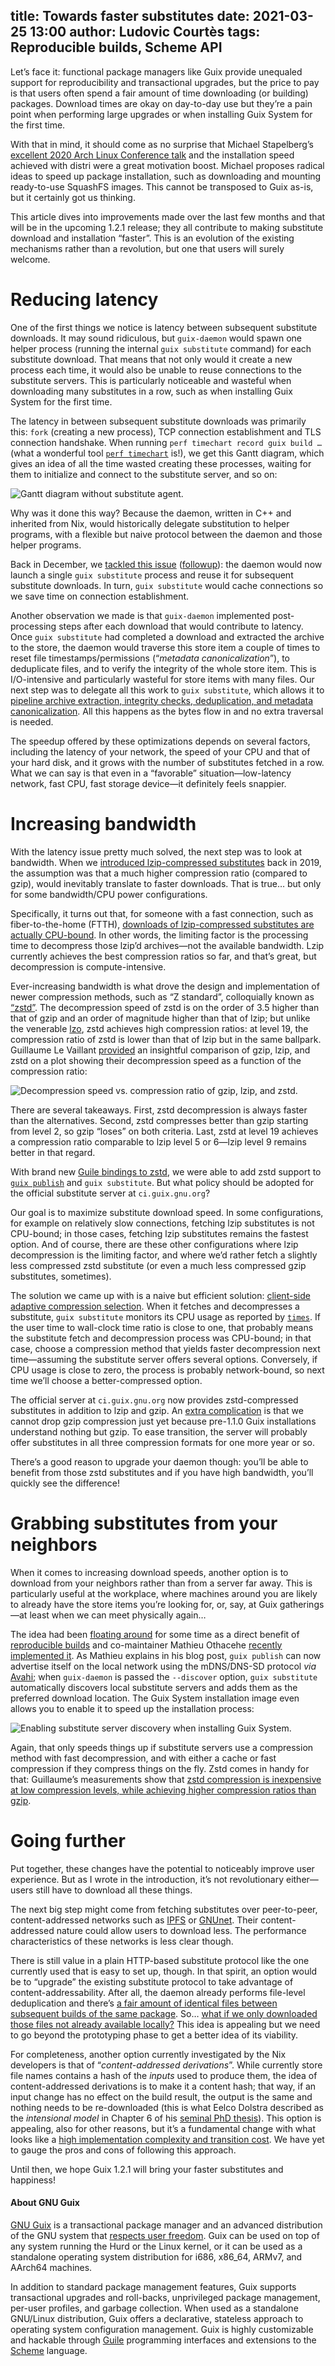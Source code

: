 title: Towards faster substitutes
date: 2021-03-25 13:00
author: Ludovic Courtès
tags: Reproducible builds, Scheme API
---

Let’s face it: functional package managers like Guix provide unequaled
support for reproducibility and transactional upgrades, but the price to
pay is that users often spend a fair amount of time downloading (or
building) packages.  Download times are okay on day-to-day use but
they’re a pain point when performing large upgrades or when installing
Guix System for the first time.

With that in mind, it should come as no surprise that Michael
Stapelberg’s [excellent 2020 Arch Linux Conference
talk](https://media.ccc.de/v/arch-conf-online-2020-6387-distri-researching-fast-linux-package-management)
and the installation speed achieved with distri were a great motivation
boost.  Michael proposes radical ideas to speed up package installation,
such as downloading and mounting ready-to-use SquashFS images.  This
cannot be transposed to Guix as-is, but it certainly got us thinking.

This article dives into improvements made over the last few months and
that will be in the upcoming 1.2.1 release; they all contribute to
making substitute download and installation “faster”.  This is an
evolution of the existing mechanisms rather than a revolution, but one
that users will surely welcome.

# Reducing latency

One of the first things we notice is latency between subsequent
substitute downloads.  It may sound ridiculous, but `guix-daemon` would
spawn one helper process (running the internal `guix substitute`
command) for each substitute download.  That means that not only would
it create a new process each time, it would also be unable to reuse
connections to the substitute servers.  This is particularly noticeable
and wasteful when downloading many substitutes in a row, such as when
installing Guix System for the first time.

The latency in between subsequent substitute downloads was primarily
this: `fork` (creating a new process), TCP connection establishment and
TLS connection handshake.  When running `perf timechart record guix
build …` (what a wonderful tool [`perf
timechart`](https://perf.wiki.kernel.org/) is!), we get this Gantt
diagram, which gives an idea of all the time wasted creating these
processes, waiting for them to initialize and connect to the substitute
server, and so on:

![Gantt diagram without substitute agent.](https://issues.guix.gnu.org/issue/45018/attachment/8/1)

Why was it done this way?  Because the daemon, written in C++ and
inherited from Nix, would historically delegate substitution to helper
programs, with a flexible but naive protocol between the daemon and
those helper programs.

Back in December, we [tackled this
issue](https://issues.guix.gnu.org/45018)
([followup](https://issues.guix.gnu.org/45253)): the daemon would now
launch a single `guix substitute` process and reuse it for subsequent
substitute downloads.  In turn, `guix substitute` would cache
connections so we save time on connection establishment.

Another observation we made is that `guix-daemon` implemented
post-processing steps after each download that would contribute to
latency.  Once `guix substitute` had completed a download and extracted
the archive to the store, the daemon would traverse this store item a
couple of times to reset file timestamps/permissions (“_metadata
canonicalization_”), to deduplicate files, and to verify the integrity
of the whole store item.  This is I/O-intensive and particularly
wasteful for store items with many files.  Our next step was to delegate
all this work to `guix substitute`, which allows it to [pipeline archive
extraction, integrity checks, deduplication, and metadata
canonicalization](https://issues.guix.gnu.org/45253).  All this happens
as the bytes flow in and no extra traversal is needed.

The speedup offered by these optimizations depends on several factors,
including the latency of your network, the speed of your CPU and that of
your hard disk, and it grows with the number of substitutes fetched in a
row.  What we can say is that even in a “favorable”
situation—low-latency network, fast CPU, fast storage device—it
definitely feels snappier.

# Increasing bandwidth

With the latency issue pretty much solved, the next step was to look at
bandwidth.  When we [introduced lzip-compressed
substitutes](https://guix.gnu.org/en/blog/2019/substitutes-are-now-available-as-lzip/)
back in 2019, the assumption was that a much higher compression ratio
(compared to gzip), would inevitably translate to faster downloads.
That is true… but only for some bandwidth/CPU power configurations.

Specifically, it turns out that, for someone with a fast connection,
such as fiber-to-the-home (FTTH), [downloads of lzip-compressed
substitutes are actually
CPU-bound](https://lists.gnu.org/archive/html/guix-devel/2020-12/msg00177.html).
In other words, the limiting factor is the processing time to decompress
those lzip’d archives—not the available bandwidth.  Lzip currently
achieves the best compression ratios so far, and that’s great, but
decompression is compute-intensive.

Ever-increasing bandwidth is what drove the design and implementation of
newer compression methods, such as “Z standard”, colloquially known as
[“zstd”](https://facebook.github.io/zstd/).  The decompression speed of
zstd is on the order of 3.5 higher than that of gzip and an order of
magnitude higher than that of lzip; but unlike the venerable
[lzo](http://www.oberhumer.com/opensource/lzo), zstd achieves high
compression ratios: at level 19, the compression ratio of zstd is lower
than that of lzip but in the same ballpark.  Guillaume Le Vaillant
[provided](https://lists.gnu.org/archive/html/guix-devel/2021-01/msg00097.html)
an insightful comparison of gzip, lzip, and zstd on a plot showing their
decompression speed as a function of the compression ratio:

![Decompression speed vs. compression ratio of gzip, lzip, and zstd.](https://lists.gnu.org/archive/html/guix-devel/2021-01/pngFOHKzO4aVW.png)

There are several takeaways.  First, zstd decompression is always faster
than the alternatives.  Second, zstd compresses better than gzip
starting from level 2, so gzip “loses” on both criteria.  Last, zstd at
level 19 achieves a compression ratio comparable to lzip level 5 or
6—lzip level 9 remains better in that regard.

With brand new [Guile bindings to
zstd](https://notabug.org/guile-zstd/guile-zstd), we were able to add
zstd support to [`guix
publish`](https://guix.gnu.org/manual/en/html_node/Invoking-guix-publish.html)
and `guix substitute`.  But what policy should be adopted for the
official substitute server at `ci.guix.gnu.org`?

Our goal is to maximize substitute download speed.  In some
configurations, for example on relatively slow connections, fetching
lzip substitutes is not CPU-bound; in those cases, fetching lzip
substitutes remains the fastest option.  And of course, there are these
other configurations where lzip decompression is the limiting factor,
and where we’d rather fetch a slightly less compressed zstd substitute
(or even a much less compressed gzip substitutes, sometimes).

The solution we came up with is a naive but efficient solution:
[client-side adaptive compression
selection](https://issues.guix.gnu.org/47137).  When it fetches and
decompresses a substitute, `guix substitute` monitors its CPU usage as
reported by
[`times`](https://www.gnu.org/software/libc/manual/html_node/Processor-Time.html#index-times).
If the user time to wall-clock time ratio is close to one, that probably
means the substitute fetch and decompression process was CPU-bound; in
that case, choose a compression method that yields faster decompression
next time—assuming the substitute server offers several options.
Conversely, if CPU usage is close to zero, the process is probably
network-bound, so next time we’ll choose a better-compressed option.

The official server at `ci.guix.gnu.org` now provides zstd-compressed
substitutes in addition to lzip and gzip.  An [extra
complication](https://lists.gnu.org/archive/html/guix-devel/2021-03/msg00333.html)
is that we cannot drop gzip compression just yet because pre-1.1.0 Guix
installations understand nothing but gzip.  To ease transition, the
server will probably offer substitutes in all three compression formats
for one more year or so.

There’s a good reason to upgrade your daemon though: you’ll be able to
benefit from those zstd substitutes and if you have high bandwidth,
you’ll quickly see the difference!

# Grabbing substitutes from your neighbors

When it comes to increasing download speeds, another option is to
download from your neighbors rather than from a server far away.  This
is particularly useful at the workplace, where machines around you are
likely to already have the store items you’re looking for, or, say, at
Guix gatherings—at least when we can meet physically again…

The idea had been [floating
around](https://guix.gnu.org/en/blog/2017/reproducible-builds-a-status-update/)
for some time as a direct benefit of [reproducible
builds](https://reproducible-builds.org/) and co-maintainer Mathieu
Othacehe [recently implemented
it](https://othacehe.org/substitute-server-discovery.html).  As Mathieu
explains in his blog post, `guix publish` can now advertise itself on
the local network using the mDNS/DNS-SD protocol _via_
[Avahi](https://avahi.org); when `guix-daemon` is passed the
`--discover` option, `guix substitute` automatically discovers local
substitute servers and adds them as the preferred download location.
The Guix System installation image even allows you to enable it to speed
up the installation process:

![Enabling substitute server discovery when installing Guix System.](https://othacehe.org/files/substitute.png)

Again, that only speeds things up if substitute servers use a
compression method with fast decompression, and with either a cache or
fast compression if they compress things on the fly.  Zstd comes in
handy for that: Guillaume’s measurements show that [zstd compression is
inexpensive at low compression levels, while achieving higher
compression ratios than
gzip](https://lists.gnu.org/archive/html/guix-devel/2021-01/pnglYLfp1DXNC.png).

# Going further

Put together, these changes have the potential to noticeably improve
user experience.  But as I wrote in the introduction, it’s not
revolutionary either—users still have to download all these things.

The next big step might come from fetching substitutes over
peer-to-peer, content-addressed networks such as
[IPFS](https://issues.guix.gnu.org/33899) or
[GNUnet](https://issues.guix.gnu.org/46800#3).  Their content-addressed
nature could allow users to download less.  The performance
characteristics of these networks is less clear though.

There is still value in a plain HTTP-based substitute protocol like the
one currently used that is easy to set up, though.  In that spirit, an
option would be to “upgrade” the existing substitute protocol to take
advantage of content-addressability.  After all, the daemon already
performs file-level deduplication and there’s [a fair amount of
identical files between subsequent builds of the same
package](https://lists.gnu.org/archive/html/guix-devel/2020-12/msg00258.html).
So… [what if we only downloaded those files not already available
locally?](https://lists.gnu.org/archive/html/guix-devel/2021-01/msg00080.html)
This idea is appealing but we need to go beyond the prototyping phase to
get a better idea of its viability.

For completeness, another option currently investigated by the Nix
developers is that of “_content-addressed derivations_”.  While
currently store file names contains a hash of the _inputs_ used to
produce them, the idea of content-addressed derivations is to make it a
content hash; that way, if an input change has no effect on the build
result, the output is the same and nothing needs to be re-downloaded
(this is what Eelco Dolstra described as the _intensional model_ in
Chapter 6 of his [seminal PhD
thesis](http://nixos.org/~eelco/pubs/phd-thesis.pdf)).  This option is
appealing, also for other reasons, but it’s a fundamental change with
what looks like a [high implementation complexity and transition
cost](https://github.com/tweag/rfcs/blob/cas-rfc/rfcs/0062-content-addressed-paths.md).
We have yet to gauge the pros and cons of following this approach.

Until then, we hope Guix 1.2.1 will bring your faster substitutes and
happiness!

#### About GNU Guix

[GNU Guix](https://guix.gnu.org) is a transactional package manager and
an advanced distribution of the GNU system that [respects user
freedom](https://www.gnu.org/distros/free-system-distribution-guidelines.html).
Guix can be used on top of any system running the Hurd or the Linux
kernel, or it can be used as a standalone operating system distribution
for i686, x86_64, ARMv7, and AArch64 machines.

In addition to standard package management features, Guix supports
transactional upgrades and roll-backs, unprivileged package management,
per-user profiles, and garbage collection.  When used as a standalone
GNU/Linux distribution, Guix offers a declarative, stateless approach to
operating system configuration management.  Guix is highly customizable
and hackable through [Guile](https://www.gnu.org/software/guile)
programming interfaces and extensions to the
[Scheme](http://schemers.org) language.
